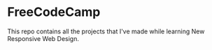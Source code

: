 # FreeCodeCamp
This repo contains all the projects that I've made while learning New Responsive Web Design.
